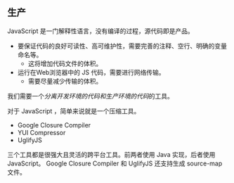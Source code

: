 
## 生产

JavaScript 是一门解释性语言，没有编译的过程，源代码即是产品。

+ 要保证代码的良好可读性、高可维护性，需要完善的注释、空行、明确的变量命名等。
	+ 这将增加代码文件的体积。
+ 运行在Web浏览器中的 JS 代码，需要进行网络传输。
	+ 需要尽量减少传输的体积。

我们需要一个*分离开发环境的代码和生产环境的代码*的工具。

对于 JavaScript ，简单来说就是一个压缩工具。

+ Google Closure Compiler
+ YUI Compressor
+ UglifyJS

三个工具都是很强大且灵活的跨平台工具。前两者使用 Java 实现，后者使用 JavaScript。
Google Closure Compiler 和 UglifyJS 还支持生成 source-map 文件。
